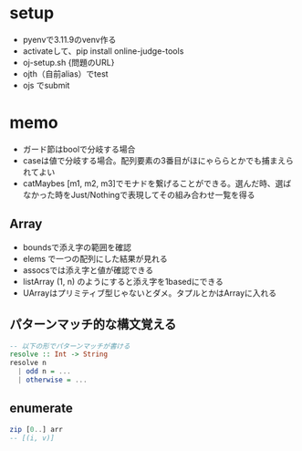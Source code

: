 # setup

- pyenvで3.11.9のvenv作る
- activateして、pip install online-judge-tools 
- oj-setup.sh {問題のURL}
- ojth（自前alias）でtest
- ojs でsubmit

# memo

- ガード節はboolで分岐する場合
- caseは値で分岐する場合。配列要素の3番目がほにゃららとかでも捕まえられてよい
- catMaybes [m1, m2, m3]でモナドを繋げることができる。選んだ時、選ばなかった時をJust/Nothingで表現してその組み合わせ一覧を得る

## Array

- boundsで添え字の範囲を確認
- elems で一つの配列にした結果が見れる
- assocsでは添え字と値が確認できる
- listArray (1, n) のようにすると添え字を1basedにできる
- UArrayはプリミティブ型じゃないとダメ。タプルとかはArrayに入れる

## パターンマッチ的な構文覚える

```haskell
-- 以下の形でパターンマッチが書ける
resolve :: Int -> String
resolve n
  | odd n = ...
  | otherwise = ...
```

## enumerate

```haskell
zip [0..] arr
-- [(i, v)]